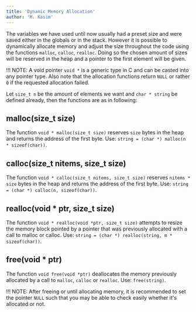```yaml
---
title: 'Dynamic Memory Allocation'
author: 'M. Kasim'
---
```


The variables we have used until now usually had a preset size and were saved either in the globals or in the stack. However it is possible to dynamically allocate memory and adjust the size throughout the code using the functions `malloc`, `calloc`, `realloc`. Doing so the chosen amount of sizes will be reserved in the heap and a pointer to the first element will be given.

!!! NOTE: A void pointer `void *` is a generic type in C and can be casted into any pointer type. Also note that the allocation functions return `NULL` or rather `0` if the requested allocation failed.

Let `size_t n` be the amount of elements we want and `char * string` be defined already, then the functions are as in following:

## malloc(size_t size)
The function `void * malloc(size_t size)` reserves `size` bytes in the heap and returns the address of the first byte. Use: `string = (char *) malloc(n * sizeof(char))`.


## calloc(size_t nitems, size_t size)
The function `void * calloc(size_t nitems, size_t size)` reserves `nitems * size` bytes in the heap and returns the address of the first byte. Use: `string = (char *) calloc(n, sizeof(char))`.


## realloc(void * ptr, size_t size)
The function `void * realloc(void *ptr, size_t size)` attempts to resize the memory block pointed by a pointer that was previously allocated with a call to malloc or calloc. Use: `string = (char *) realloc(string, m * sizeof(char))`.


## free(void * ptr)
The function `void free(void *ptr)` deallocates the memory previously allocated by a call to `malloc`, `calloc` or `realloc`. Use: `free(string)`.

!!! NOTE: After freeing or until allocating memory, it is recommended to set the pointer `NULL` such that you may be able to check easily whether it's allocated or not.

